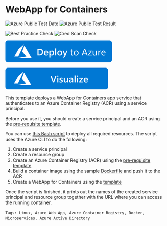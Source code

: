 # WebApp for Containers
![Azure Public Test Date](https://azurequickstartsservice.blob.core.windows.net/badges/101-webapp-for-containers/PublicLastTestDate.svg)
![Azure Public Test Result](https://azurequickstartsservice.blob.core.windows.net/badges/101-webapp-for-containers/PublicDeployment.svg)

![Best Practice Check](https://azurequickstartsservice.blob.core.windows.net/badges/101-webapp-for-containers/BestPracticeResult.svg)
![Cred Scan Check](https://azurequickstartsservice.blob.core.windows.net/badges/101-webapp-for-containers/CredScanResult.svg)

[![Deploy To Azure](https://raw.githubusercontent.com/Azure/azure-quickstart-templates/master/1-CONTRIBUTION-GUIDE/images/deploytoazure.svg?sanitize=true)](https://portal.azure.com/#create/Microsoft.Template/uri/https%3A%2F%2Fraw.githubusercontent.com%2FAzure%2Fazure-quickstart-templates%2Fmaster%2F101-webapp-for-containers%2Fazuredeploy.json)

[![Visualize](https://raw.githubusercontent.com/Azure/azure-quickstart-templates/master/1-CONTRIBUTION-GUIDE/images/visualizebutton.svg?sanitize=true)](http://armviz.io/#/?load=https%3A%2F%2Fraw.githubusercontent.com%2FAzure%2Fazure-quickstart-templates%2Fmaster%2F101-webapp-for-containers%2Fazuredeploy.json)

This template deploys a WebApp for Containers app service that authenticates to an Azure Container Registry (ACR) using a service principal.

Before you use it, you should create a service principal and an ACR using the [pre-requisite template](prereqs/prereq.azuredeploy.json).

You can use [this Bash script](scripts/deploy.sh) to deploy all required resources. The script uses the Azure CLI to do the following: 

1. Create a service principal
2. Create a resource group
3. Create an Azure Container Registry (ACR) using the [pre-requisite template](prereqs/prereq.azuredeploy.json)
4. Build a container image using the sample [Dockerfile](scripts/Dockerfile) and push it to the ACR
5. Create a WebApp for Containers using the [template](azuredeploy.json)

Once the script is finished, it prints out the names of the created service principal and resource group together with the URL where you can access the running container.

`Tags: Linux, Azure Web App, Azure Container Registry, Docker, Microservices, Azure Active Directory`